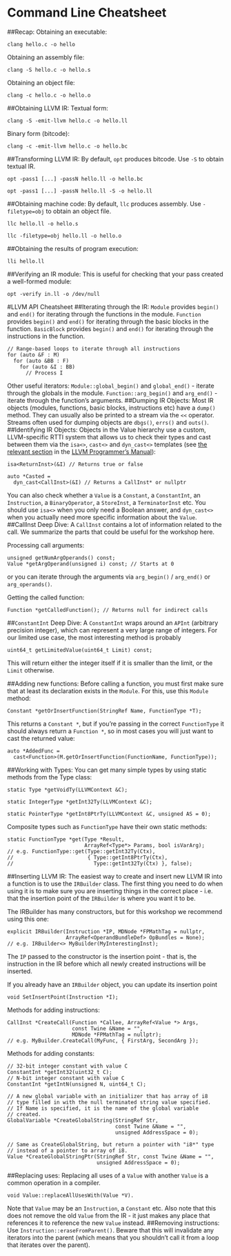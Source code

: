 # Command Line Cheatsheet

##Recap:
Obtaining an executable:

    clang hello.c -o hello

Obtaining an assembly file:

    clang -S hello.c -o hello.s

Obtaining an object file:

    clang -c hello.c -o hello.o

##Obtaining LLVM IR:
Textual form:

    clang -S -emit-llvm hello.c -o hello.ll

Binary form (bitcode):

    clang -c -emit-llvm hello.c -o hello.bc

##Transforming LLVM IR:
By default, `opt` produces bitcode. Use `-S` to obtain textual IR.

    opt -pass1 [...] -passN hello.ll -o hello.bc

    opt -pass1 [...] -passN hello.ll -S -o hello.ll

##Obtaining machine code:
By default, `llc` produces assembly. Use `-filetype=obj` to obtain an object file.

    llc hello.ll -o hello.s

    llc -filetype=obj hello.ll -o hello.o

##Obtaining the results of program execution:

    lli hello.ll

##Verifying an IR module:
This is useful for checking that your pass created a well-formed module:

    opt -verify in.ll -o /dev/null

#LLVM API Cheatsheet
##Iterating through the IR:
`Module` provides `begin()` and `end()` for iterating through the functions in the module.
`Function` provides `begin()` and `end()` for iterating through the basic blocks in the function.
`BasicBlock` provides `begin()` and `end()` for iterating through the instructions in the function.

    // Range-based loops to iterate through all instructions
    for (auto &F : M)
      for (auto &BB : F)
        for (auto &I : BB)
          // Process I


Other useful iterators:
`Module::global_begin()` and `global_end()` - iterate through the globals in the module.
`Function::arg_begin()` and `arg_end()` - iterate through the function’s arguments.
##Dumping IR Objects:
Most IR objects (modules, functions, basic blocks, instructions etc) have a `dump()` method. They can usually also be printed to a stream via the `<<` operator. Streams often used for dumping objects are `dbgs()`, `errs()` and `outs()`.
##Identifying IR Objects:
Objects in the Value hierarchy use a custom, LLVM-specific RTTI system that allows us to check their types and cast between them via the `isa<>`, `cast<>` and `dyn_cast<>` templates (see [the relevant section](https://releases.llvm.org/5.0.0/docs/ProgrammersManual.html#the-isa-cast-and-dyn-cast-templates) in the [LLVM Programmer’s Manual](https://releases.llvm.org/5.0.0/docs/ProgrammersManual.html)):

    isa<ReturnInst>(&I) // Returns true or false

    auto *Casted =
      dyn_cast<CallInst>(&I) // Returns a CallInst* or nullptr

You can also check whether a `Value` is a `Constant`, a `ConstantInt`, an `Instruction`, a `BinaryOperator`, a `StoreInst`, a `TerminatorInst` etc. You should use `isa<>` when you only need a Boolean answer, and `dyn_cast<>` when you actually need more specific information about the `Value`.
##CallInst Deep Dive:
A `CallInst` contains a lot of information related to the call. We summarize the parts that could be useful for the workshop here.

Processing call arguments:

    unsigned getNumArgOperands() const;
    Value *getArgOperand(unsigned i) const; // Starts at 0

or you can iterate through the arguments via `arg_begin()` / `arg_end()` or `arg_operands()`.

Getting the called function:

    Function *getCalledFunction(); // Returns null for indirect calls

##`ConstantInt` Deep Dive:
A `ConstantInt` wraps around an `APInt` (arbitrary precision integer), which can represent a very large range of integers. For our limited use case, the most interesting method is probably

    uint64_t getLimitedValue(uint64_t Limit) const;

This will return either the integer itself if it is smaller than the limit, or the `Limit` otherwise.

##Adding new functions:
Before calling a function, you must first make sure that at least its declaration exists in the `Module`. For this, use this `Module` method:

    Constant *getOrInsertFunction(StringRef Name, FunctionType *T);

This returns a `Constant *`, but if you’re passing in the correct `FunctionType` it should always return a `Function *`, so in most cases you will just want to cast the returned value:

    auto *AddedFunc =
      cast<Function>(M.getOrInsertFunction(FunctionName, FunctionType));

##Working with Types:
You can get many simple types by using static methods from the Type class:

    static Type *getVoidTy(LLVMContext &C);

    static IntegerType *getInt32Ty(LLVMContext &C);

    static PointerType *getInt8PtrTy(LLVMContext &C, unsigned AS = 0);

Composite types such as `FunctionType` have their own static methods:

    static FunctionType *get(Type *Result,
                             ArrayRef<Type*> Params, bool isVarArg);
    // e.g. FunctionType::get(Type::getInt32Ty(Ctx),
    //                        { Type::getInt8PtrTy(Ctx),
    //                          Type::getInt32Ty(Ctx) }, false);

##Inserting LLVM IR:
The easiest way to create and insert new LLVM IR into a function is to use the `IRBuilder` class. The first thing you need to do when using it is to make sure you are inserting things in the correct place - i.e. that the insertion point of the `IRBuilder` is where you want it to be.

The IRBuilder has many constructors, but for this workshop we recommend using this one:

    explicit IRBuilder(Instruction *IP, MDNode *FPMathTag = nullptr,
                       ArrayRef<OperandBundleDef> OpBundles = None);
    // e.g. IRBuilder<> MyBuilder(MyInterestingInst);

The `IP` passed to the constructor is the insertion point - that is, the instruction in the IR before which all newly created instructions will be inserted.

If you already have an `IRBuilder` object, you can update its insertion point

    void SetInsertPoint(Instruction *I);

Methods for adding instructions:

    CallInst *CreateCall(Function *Callee, ArrayRef<Value *> Args,
                         const Twine &Name = "",
                         MDNode *FPMathTag = nullptr);
    // e.g. MyBuilder.CreateCall(MyFunc, { FirstArg, SecondArg });

Methods for adding constants:

    // 32-bit integer constant with value C
    ConstantInt *getInt32(uint32_t C);
    // N-bit integer constant with value C
    ConstantInt *getIntN(unsigned N, uint64_t C);

    // A new global variable with an initializer that has array of i8
    // type filled in with the null terminated string value specified.
    // If Name is specified, it is the name of the global variable
    // created.
    GlobalVariable *CreateGlobalString(StringRef Str,
                                       const Twine &Name = "",
                                       unsigned AddressSpace = 0);

    // Same as CreateGlobalString, but return a pointer with "i8*" type
    // instead of a pointer to array of i8.
    Value *CreateGlobalStringPtr(StringRef Str, const Twine &Name = "",
                                 unsigned AddressSpace = 0);

##Replacing uses:
Replacing all uses of a `Value` with another `Value` is a common operation in a compiler.

    void Value::replaceAllUsesWith(Value *V).

Note that `Value` may be an `Instruction`, a `Constant` etc. Also note that this does not remove the old `Value` from the IR - it just makes any place that references it to reference the new `Value` instead.
##Removing instructions:
Use `Instruction::eraseFromParent()`. Beware that this will invalidate any iterators into the parent (which means that you shouldn’t call it from a loop that iterates over the parent).